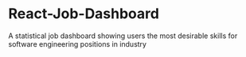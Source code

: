 # React-Job-Dashboard
A statistical job dashboard showing users the most desirable skills for software engineering positions in industry 

